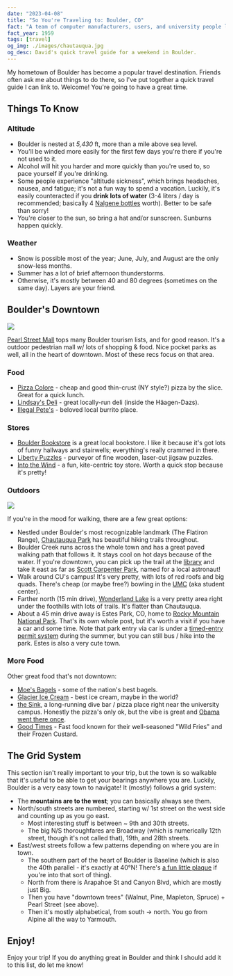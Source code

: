```yaml
---
date: "2023-04-08"
title: "So You're Traveling to: Boulder, CO"
fact: "A team of computer manufacturers, users, and university people led by Grace Hopper meets to discuss the creation of a new programming language that would be called COBOL."
fact_year: 1959
tags: [travel]
og_img: ./images/chautauqua.jpg
og_desc: David's quick travel guide for a weekend in Boulder.
---
```


My hometown of Boulder has become a popular travel destination. Friends often ask me about things to do there, so I've put together a quick travel guide I can link to. Welcome! You're going to have a great time.

## Things To Know

### Altitude

- Boulder is nested at _5,430_ ft, more than a mile above sea level.
- You'll be winded more easily for the first few days you're there if you're not used to it.
- Alcohol will hit you harder and more quickly than you're used to, so pace yourself if you're drinking.
- Some people experience "altitude sickness", which brings headaches, nausea, and fatigue; it's not a fun way to spend a vacation. Luckily, it's easily counteracted if you **drink lots of water** (3-4 liters / day is recommended; basically 4 [Nalgene bottles](https://nalgene.com/product/32oz-wide-mouth-bottle/) worth). Better to be safe than sorry!
- You're closer to the sun, so bring a hat and/or sunscreen. Sunburns happen quickly.

### Weather

- Snow is possible most of the year; June, July, and August are the only snow-less months.
- Summer has a lot of brief afternoon thunderstorms.
- Otherwise, it's mostly between 40 and 80 degrees (sometimes on the same day). Layers are your friend.

## Boulder's Downtown

![](images/pearl_st_mall.jpg)

[Pearl Street Mall](https://www.google.com/maps/place/Pearl+Street+Mall/@40.018351,-105.2786591,15z/data=!4m2!3m1!1s0x0:0x9f7044c164fb917a?sa=X&ved=2ahUKEwigwP_14r_5AhWDK0QIHTHSAS4Q_BJ6BQiAARAF) tops many Boulder tourism lists, and for good reason. It's a outdoor pedestrian mall w/ lots of shopping & food. Nice pocket parks as well, all in the heart of downtown. Most of these recs focus on that area.

### Food

- [Pizza Colore](https://www.google.com/maps/place/Pizza+Colore/@40.018143,-105.2799327,17z/data=!3m1!4b1!4m5!3m4!1s0x876bec2883c1fc8f:0xeb5aa2217b4a5f39!8m2!3d40.018143!4d-105.277744) - cheap and good thin-crust (NY style?) pizza by the slice. Great for a quick lunch.
- [Lindsay's Deli](https://www.google.com/maps/place/Lindsay's+Boulder+Deli+@+Haagen+Dazs/@40.0178203,-105.2799552,21z/data=!4m12!1m6!3m5!1s0x876bec2883c1fc8f:0xeb5aa2217b4a5f39!2sPizza+Colore!8m2!3d40.018143!4d-105.277744!3m4!1s0x876bec21330d781d:0x624dd36b040a380c!8m2!3d40.0177102!4d-105.2801945) - great locally-run deli (inside the Häagen-Dazs).
- [Illegal Pete's](https://www.google.com/maps/place/Illegal+Pete's+-+Pearl/@40.0191113,-105.2752855,18.76z/data=!4m12!1m6!3m5!1s0x876bec2883c1fc8f:0xeb5aa2217b4a5f39!2sPizza+Colore!8m2!3d40.018143!4d-105.277744!3m4!1s0x876bec28f46c3873:0x2cc96c4dfb865178!8m2!3d40.0188174!4d-105.2763118) - beloved local burrito place.

### Stores

- [Boulder Bookstore](https://www.google.com/maps/place/Boulder+Book+Store/@40.0179778,-105.279724,18.61z/data=!4m5!3m4!1s0x876bedeed9f5d4b9:0x884e5a2257b27f7d!8m2!3d40.0180203!4d-105.2811613) is a great local bookstore. I like it because it's got lots of funny hallways and stairwells; everything's really crammed in there.
- [Liberty Puzzles](https://goo.gl/maps/1W3HtjsXQQeBFmdr5) - purveyor of fine wooden, laser-cut jigsaw puzzles.
- [Into the Wind](https://www.google.com/maps/place/Into+The+Wind/@40.0184271,-105.2782007,18.63z/data=!4m12!1m6!3m5!1s0x876bec2883c1fc8f:0xeb5aa2217b4a5f39!2sPizza+Colore!8m2!3d40.018143!4d-105.277744!3m4!1s0x876bec288ecc9e35:0x9ba044951f5e2901!8m2!3d40.0183737!4d-105.2769714) - a fun, kite-centric toy store. Worth a quick stop because it's pretty!

### Outdoors

![](images/chautauqua.jpg)

If you're in the mood for walking, there are a few great options:

- Nestled under Boulder's most recognizable landmark (The Flatiron Range), [Chautauqua Park](https://www.google.com/maps/place/Chautauqua+Park/@40.0046514,-105.2849258,16.36z/data=!4m5!3m4!1s0x876bec4712c4dfc1:0x761597124a9e2eab!8m2!3d39.9991996!4d-105.2814996) has beautiful hiking trails throughout.
- Boulder Creek runs across the whole town and has a great paved walking path that follows it. It stays cool on hot days because of the water. If you're downtown, you can pick up the trail at the [library](https://www.google.com/maps/place/Boulder+Public+Library+-+Main+Library/@40.014848,-105.2803637,17.18z/data=!4m5!3m4!1s0x876bec24450a23db:0x42456b7dc1862448!8m2!3d40.013952!4d-105.281769) and take it east as far as [Scott Carpenter Park](https://www.google.com/maps/place/Scott+Carpenter+Park/@40.0111012,-105.2589959,15.95z/data=!4m5!3m4!1s0x876bedcf78916ba5:0x1d4e20b0486c7c12!8m2!3d40.0118014!4d-105.2548561), named for a local astronaut!
- Walk around CU's campus! It's very pretty, with lots of red roofs and big quads. There's cheap (or maybe free?) bowling in the [UMC](https://www.google.com/maps/place/University+Memorial+Center/@40.0073383,-105.2724242,18.23z/data=!3m1!5s0x876bec3406089e33:0xe42fc40970095b10!4m12!1m6!3m5!1s0x0:0xdd12e4ee972058a4!2sGlacier+Homemade+Ice+Cream!8m2!3d40.031544!4d-105.2589889!3m4!1s0x876bec3404709d15:0x4edb4fe9469ca825!8m2!3d40.006295!4d-105.2719745) (aka student center).
- Farther north (15 min drive), [Wonderland Lake](https://www.google.com/maps/place/Wonderland+Lake+Park/@40.04897,-105.2895359,15.23z/data=!4m12!1m6!3m5!1s0x0:0xdd12e4ee972058a4!2sGlacier+Homemade+Ice+Cream!8m2!3d40.031544!4d-105.2589889!3m4!1s0x876beee827028e17:0x4ba10785a3ccd15e!8m2!3d40.0485278!4d-105.2901148) is a very pretty area right under the foothills with lots of trails. It's flatter than Chautauqua.
- About a 45 min drive away is Estes Park, CO, home to [Rocky Mountain National Park](https://www.nps.gov/romo/index.htm). That's its own whole post, but it's worth a visit if you have a car and some time. Note that park entry via car is under a [timed-entry permit system](https://www.nps.gov/romo/planyourvisit/timed-entry-permit-system.htm) during the summer, but you can still bus / hike into the park. Estes is also a very cute town.

### More Food

Other great food that's not downtown:

- [Moe's Bagels](https://www.google.com/maps/place/Moe's+Broadway+Bagel/@40.025006,-105.2929413,15z/data=!4m9!1m2!2m1!1smoe's+broadway+bagel!3m5!1s0x876bee64b55ff3c7:0xfbd0688839c8711e!8m2!3d40.025006!4d-105.2809819!15sChRtb2UncyBicm9hZHdheSBiYWdlbCIDiAEBWhYiFG1vZSdzIGJyb2Fkd2F5IGJhZ2VskgEKYmFnZWxfc2hvcA) - some of the nation's best bagels.
- [Glacier Ice Cream](https://www.google.com/maps/place/Glacier+Homemade+Ice+Cream/@40.031544,-105.259007,15z/data=!4m5!3m4!1s0x0:0xdd12e4ee972058a4!8m2!3d40.031544!4d-105.2589889) - best ice cream, maybe in the world?
- [the Sink](https://www.google.com/maps/place/The+Sink/@40.0080089,-105.2764471,17.1z/data=!4m12!1m6!3m5!1s0x0:0xdd12e4ee972058a4!2sGlacier+Homemade+Ice+Cream!8m2!3d40.031544!4d-105.2589889!3m4!1s0x876bec308cb735e5:0x2135acc02ab02791!8m2!3d40.0085812!4d-105.2764048), a long-running dive bar / pizza place right near the university campus. Honestly the pizza's only ok, but the vibe is great and [Obama went there once](https://www.thesink.com/blog-press/president-obama-at-the-sink).
- [Good Times](https://www.google.com/maps/place/Good+Times+Burgers+%26+Frozen+Custard/@40.022695,-105.2615301,18.84z/data=!4m5!3m4!1s0x876bedd5e6b2b7a5:0x21051605efb95e4d!8m2!3d40.0224969!4d-105.260876) - Fast food known for their well-seasoned "Wild Fries" and their Frozen Custard.

## The Grid System

This section isn't really important to your trip, but the town is so walkable that it's useful to be able to get your bearings anywhere you are. Luckily, Boulder is a very easy town to navigate! It (mostly) follows a grid system:

- The **mountains are to the west**; you can basically always see them.
- North/south streets are numbered, starting w/ 1st street on the west side and counting up as you go east.
  - Most interesting stuff is between ~ 9th and 30th streets.
  - The big N/S thoroughfares are Broadway (which is numerically 12th street, though it's not called that), 19th, and 28th streets.
- East/west streets follow a few patterns depending on where you are in town.
  - The southern part of the heart of Boulder is Baseline (which is also the 40th parallel - it's exactly at 40°N! There's [a fun little plaque](https://www.google.com/maps/place/Baseline%2F40th+Parallel+Memorial+Survey+Marker/@40.0000977,-105.2614035,15z/data=!4m2!3m1!1s0x0:0xbaaf96dbc1d0ed0a?sa=X&ved=2ahUKEwidiuaI1Jv-AhXakYkEHQOBB20Q_BJ6BAhcEAg) if you're into that sort of thing).
  - North from there is Arapahoe St and Canyon Blvd, which are mostly just Big.
  - Then you have "downtown trees" (Walnut, Pine, Mapleton, Spruce) + Pearl Street (see above).
  - Then it's mostly alphabetical, from south -> north. You go from Alpine all the way to Yarmouth.

## Enjoy!

Enjoy your trip! If you do anything great in Boulder and think I should add it to this list, do let me know!
